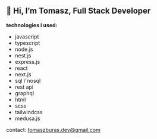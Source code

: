 ## 👋 Hi, I’m Tomasz, Full Stack Developer

**technologies i used:**

* javascript
* typescript
* node.js
* nest.js
* express.js
* react
* next.js
* sql / nosql
* rest api
* graphql
* html
* scss
* tailwindcss
* medusa.js

contact: tomaszburas.dev@gmail.com
